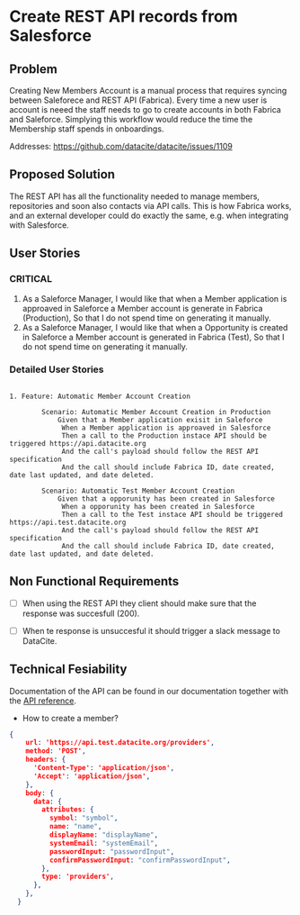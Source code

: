 
# Create REST API records from Salesforce

## Problem

Creating New Members Account is a manual process that requires syncing between Saleforece and REST API (Fabrica). Every time a new user is account is neeed the staff needs to go to create accounts in both Fabrica and Saleforce. Simplying this workflow would reduce the time the Membership staff spends in onboardings.

Addresses: https://github.com/datacite/datacite/issues/1109

## Proposed Solution 

The REST API has all the functionality needed to manage members, repositories and soon also contacts via API calls. This is how Fabrica works, and an external developer could do exactly the same, e.g. when integrating with Salesforce.


## User Stories

### CRITICAL

1. As a Saleforce Manager, I would like that when a Member application is approaved in Saleforce a Member account is generate in Fabrica (Production), So that I do not spend time on generating it manually.
1. As a Saleforce Manager, I would like that when a Opportunity is created in Saleforce a Member account is generated in Fabrica (Test), So that I do not spend time on generating it manually.


### Detailed User Stories


```cucumber

1. Feature: Automatic Member Account Creation

        Scenario: Automatic Member Account Creation in Production
            Given that a Member application exisit in Saleforce
             When a Member application is approaved in Salesforce
             Then a call to the Production instace API should be triggered https://api.datacite.org
             And the call's payload should follow the REST API specification 
             And the call should include Fabrica ID, date created, date last updated, and date deleted.

        Scenario: Automatic Test Member Account Creation
            Given that a opporunity has been created in Salesforce
             When a opporunity has been created in Salesforce
             Then a call to the Test instace API should be triggered https://api.test.datacite.org
             And the call's payload should follow the REST API specification 
             And the call should include Fabrica ID, date created, date last updated, and date deleted.
```

## Non Functional Requirements

- [ ] When using the REST API they client should make sure that the response was succesfull (200).
- [ ] When te response is unsuccesful it should trigger a slack message to DataCite.


## Technical Fesiability

Documentation of the API can be found in our documentation together with the [API reference](https://support.datacite.org/reference/introduction).

- How to create a member?

```json
{
    url: 'https://api.test.datacite.org/providers',
    method: 'POST',
    headers: {
      'Content-Type': 'application/json',
      'Accept': 'application/json',
    },
    body: {
      data: {
        attributes: {
          symbol: "symbol",
          name: "name",
          displayName: "displayName",
          systemEmail: "systemEmail",
          passwordInput: "passwordInput",
          confirmPasswordInput: "confirmPasswordInput",
        },
        type: 'providers',
      },
    },
  }



```



